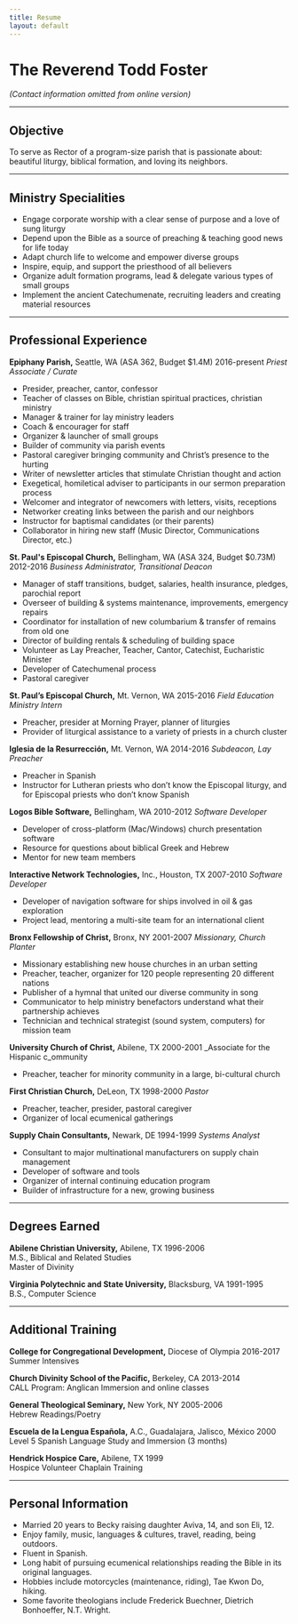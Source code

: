```yaml
---
title: Resume
layout: default
---
```


# The Reverend Todd Foster

_(Contact information omitted from online version)_


---
## Objective
To serve as Rector of a program-size parish that is passionate about: beautiful liturgy, biblical formation, and loving its neighbors.


---
## Ministry Specialities
* Engage corporate worship with a clear sense of purpose and a love of sung liturgy
* Depend upon the Bible as a source of preaching & teaching good news for life today
* Adapt church life to welcome and empower diverse groups
* Inspire, equip, and support the priesthood of all believers
* Organize adult formation programs, lead & delegate various types of small groups
* Implement the ancient Catechumenate, recruiting leaders and creating material resources


---
## Professional Experience
**Epiphany Parish,** Seattle, WA (ASA 362, Budget $1.4M)	2016-present
	_Priest Associate / Curate_
* Presider, preacher, cantor, confessor
* Teacher of classes on Bible, christian spiritual practices, christian ministry
* Manager & trainer for lay ministry leaders
* Coach & encourager for staff
* Organizer & launcher of small groups
* Builder of community via parish events
* Pastoral caregiver bringing community and Christ’s presence to the hurting
* Writer of newsletter articles that stimulate Christian thought and action
* Exegetical, homiletical adviser to participants in our sermon preparation process
* Welcomer and integrator of newcomers with letters, visits, receptions
* Networker creating links between the parish and our neighbors
* Instructor for baptismal candidates (or their parents)
* Collaborator in hiring new staff (Music Director, Communications Director, etc.)


**St. Paul's Episcopal Church,** Bellingham, WA (ASA 324, Budget $0.73M)	2012-2016
	_Business Administrator, Transitional Deacon_
* Manager of staff transitions, budget, salaries, health insurance, pledges, parochial report
* Overseer of building & systems maintenance, improvements, emergency repairs
* Coordinator for installation of new columbarium & transfer of remains from old one
* Director of building rentals & scheduling of building space
* Volunteer as Lay Preacher, Teacher, Cantor, Catechist, Eucharistic Minister
* Developer of Catechumenal process
* Pastoral caregiver

**St. Paul’s Episcopal Church,** Mt. Vernon, WA 2015-2016
	_Field Education Ministry Intern_
* Preacher, presider at Morning Prayer, planner of liturgies
* Provider of liturgical assistance to a variety of priests in a church cluster

**Iglesia de la Resurrección,** Mt. Vernon, WA  	2014-2016
	_Subdeacon, Lay Preacher_
* Preacher in Spanish
* Instructor for Lutheran priests who don’t know the Episcopal liturgy, and for Episcopal priests who don’t know Spanish

**Logos Bible Software,** Bellingham, WA	2010-2012
	_Software Developer_
* Developer of cross-platform (Mac/Windows) church presentation software
* Resource for questions about biblical Greek and Hebrew
* Mentor for new team members

**Interactive Network Technologies,** Inc., Houston, TX 	2007-2010
	_Software Developer_
* Developer of navigation software for ships involved in oil & gas exploration
* Project lead, mentoring a multi-site team for an international client

**Bronx Fellowship of Christ,** Bronx, NY  	2001-2007
	_Missionary, Church Planter_
* Missionary establishing new house churches in an urban setting
* Preacher, teacher, organizer for 120 people representing 20 different nations
* Publisher of a hymnal that united our diverse community in song
* Communicator to help ministry benefactors understand what their partnership achieves
* Technician and technical strategist (sound system, computers) for mission team

**University Church of Christ,** Abilene, TX 	2000-2001
	_Associate for the Hispanic c_ommunity
* Preacher, teacher for minority community in a large, bi-cultural church

**First Christian Church,** DeLeon, TX 	1998-2000
	_Pastor_
* Preacher, teacher, presider, pastoral caregiver
* Organizer of local ecumenical gatherings

**Supply Chain Consultants,** Newark, DE 	1994-1999
	_Systems Analyst_
* Consultant to major multinational manufacturers on supply chain management
* Developer of software and tools
* Organizer of internal continuing education program
* Builder of infrastructure for a new, growing business


---
## Degrees Earned

**Abilene Christian University,** Abilene, TX 	1996-2006  
M.S., Biblical and Related Studies  
Master of Divinity

**Virginia Polytechnic and State University,** Blacksburg, VA 	1991-1995  
B.S., Computer Science


---
## Additional Training

**College for Congregational Development,** Diocese of Olympia	2016-2017  
Summer Intensives

**Church Divinity School of the Pacific,** Berkeley, CA 	2013-2014  
CALL Program: Anglican Immersion and online classes

**General Theological Seminary,** New York, NY 	2005-2006  
Hebrew Readings/Poetry

**Escuela de la Lengua Española,** A.C., Guadalajara, Jalisco, México	2000  
Level 5 Spanish Language Study and Immersion (3 months)

**Hendrick Hospice Care,** Abilene, TX	1999  
Hospice Volunteer Chaplain Training


---

## Personal Information
* Married 20 years to Becky raising daughter Aviva, 14, and son Eli, 12.
* Enjoy family, music, languages & cultures, travel, reading, being outdoors.
* Fluent in Spanish.
* Long habit of pursuing ecumenical relationships reading the Bible in its original languages.
* Hobbies include motorcycles (maintenance, riding), Tae Kwon Do, hiking.
* Some favorite theologians include Frederick Buechner, Dietrich Bonhoeffer, N.T. Wright.

